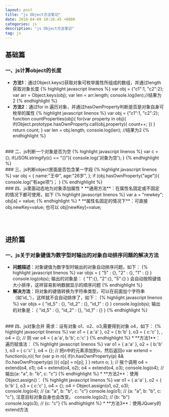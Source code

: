 ```yaml
---
layout: post
title: "js Object方法笔记"
date: 2018-04-09 10:26:45 +0800
categories: js
description: "js Object方法笔记"
tag: js
---
```


## 基础篇  

### 一、js计算object的长度
* **方法1**：通过Object.keys()获取对象可枚举属性所组成的数组，并通过length获取对象长度
{% highlight javascript linenos %}
    var obj = {"c1":1, "c2":2};
    var arr = Object.keys(obj);
    var len = arr.length;
    console.log(len);//结果为2 
{% endhighlight %}
* **方法2**：通过for in 遍历对象，并通过hasOwnProperty判断是否是对象自身可枚举的属性
{% highlight javascript linenos %}
    var obj = {"c1":1, "c2":2};
    function countProperties(obj){
        for(var property in obj){
            if(Object.prototype.hasOwnProperty.call(obj,property){
                count++;
            })
        }
        return count;
    }
    var len = obj.length;
    console.log(len);  //结果为2
{% endhighlight %}

<br>
### 二、js判断一个对象是否为空 
{% highlight javascript linenos %}
    var c = {};
    if(JSON.stringify(c) == "{}"){ 
        console.log('对象为空');
    }
{% endhighlight %}

<br>
### 三、js判断object里面是否包含某一字段
{% highlight javascript linenos %}
    var obj = { 
        name:"王中",
        age:"26岁",
    };
    if (obj.hasOwnProperty("age")){
        console.log("有age项")；
    }
{% endhighlight %}

<br>
### 四、js里面动态地为对象添加属性
* **通用方法**：在属性名固定或不固定的情况下都可使用，如下
{% highlight javascript linenos %}
    var a = "newkey";
    obj[a] = value;
{% endhighlight %}
* **属性名固定的情况下**：可直接 obj.newKey=value; 也可以 obj[newKey]=value;

<br><br>
## 进阶篇  

### 一、js关于对象键值为数字型时输出的对象自动排序问题的解决方法
* **问题描述**：对象键值为数字型时输出的对象自动排序问题，如下：
{% highlight javascript linenos %}
    var objs = {
        "5" : {},
        "2" : {},
        "1" : {}
    }
    console.log(objs);
    输出的对象是：
    {
        "1":{},
        "2":{},
        "5":{}
    }
    会自动按照键值大小排序，这样容易影响数据显示的顺序问题
{% endhighlight %}
* **解决方法**：将对象的键值转换为字符串类型，可以在前面加个字符串（如\'id_\'），这样就不会自动排序了，如下：
{% highlight javascript linenos %}
    var objs = {
        "id_5" : {},
        "id_2" : {},
        "id_1" : {}
    }
    console.log(objs);
    输出的对象是：
    {
        "id_5" : {},
        "id_2" : {},
        "id_1" : {}
    }
{% endhighlight %}

<br>
### 四、js对象合并
需求：设有对象 o1、o2、o3,需要得到对象 o4，如下：
{% highlight javascript linenos %}
    var o1 = { a:'a' }, o2 = { b:'b' }, o3 = { c:'c' }, , o4 = {};
    // 则
    var o4 = { a:'a', b:'b', c:'c' }
{% endhighlight %}
* **方法1**：遍历赋值法：
{% highlight javascript linenos %}
    var o1 = { a:'a' }, o2 = { b:'b' }, o3 = { c:'c' }, o4 = {};
    // 把n中的元素添加到o，然后返回o
    var extend = function(o,n){
        for (var p in n){
            if(n.hasOwnProperty(p) && (!o.hasOwnProperty(p) )){
                o[p] = n[p];
            }   
        }
        return o;
    };  
    // 挨个调用
    o4 = extend(o4, o1);
    o4 = extend(o4, o2);
    o4 = extend(o4, o3);
    console.log(o4);  //输出{a: "a", b: "b", c: "c"}
{% endhighlight %}
* **方法2**：使用 Object.assign()：
{% highlight javascript linenos %}
    var o1 = { a:'a' }, o2 = { b:'b' }, o3 = { c:'c' }, o4 = {};
    o4 = Object.assign(o1, o2, o3);
    console.log(o4);  // {a: "a", b: "b", c: "c"}
    console.log(o1);  // {a: "a", b: "b", c: "c"}, 注意目标对象自身也会改变。
    console.log(o2);  // {b: "b"}
    console.log(o3);  // {c: "c"}
{% endhighlight %}
* **方法3**：使用JQuery的extend方法